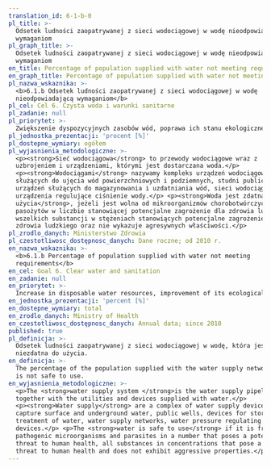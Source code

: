 ```yaml
---
translation_id: 6-1-b-0
pl_title: >-
  Odsetek ludności zaopatrywanej z sieci wodociągowej w wodę nieodpowiadającą
  wymaganiom
pl_graph_title: >-
  Odsetek ludności zaopatrywanej z sieci wodociągowej w wodę nieodpowiadającą
  wymaganiom
en_title: Percentage of population supplied with water not meeting requirements
en_graph_title: Percentage of population supplied with water not meeting requirements
pl_nazwa_wskaznika: >-
  <b>6.1.b Odsetek ludności zaopatrywanej z sieci wodociągowej w wodę
  nieodpowiadającą wymaganiom</b>
pl_cel: Cel 6. Czysta woda i warunki sanitarne
pl_zadanie: null
pl_priorytet: >-
  Zwiększenie dyspozycyjnych zasobów wód, poprawa ich stanu ekologicznego i jakości chemicznej
pl_jednostka_prezentacji: 'procent [%]'
pl_dostepne_wymiary: ogółem
pl_wyjasnienia_metodologiczne: >-
  <p><strong>Sieć wodociągowa</strong> to przewody wodociągowe wraz z
  uzbrojeniem i urządzeniami, którymi jest dostarczana woda.</p>
  <p><strong>Wodociągami</strong> nazywamy kompleks urządzeń wodociągowych
  służących do ujęcia wód powierzchniowych i podziemnych, studni publicznych,
  urządzeń służących do magazynowania i uzdatniania wód, sieci wodociągowe,
  urządzenia regulujące ciśnienie wody.</p> <p><strong>Woda jest zdatna do
  użycia</strong>, jeżeli jest wolna od mikroorganizmów chorobotwórczych i
  pasożytów w liczbie stanowiącej potencjalne zagrożenie dla zdrowia ludzkiego,
  wszelkich substancji w stężeniach stanowiących potencjalne zagrożenie dla
  zdrowia ludzkiego oraz nie wykazuje agresywnych właściwości.</p>
pl_zrodlo_danych: Ministerstwo Zdrowia
pl_czestotliwosc_dostępnosc_danych: Dane roczne; od 2010 r.
en_nazwa_wskaznika: >-
  <b>6.1.b Percentage of population supplied with water not meeting
  requirements</b>
en_cel: Goal 6. Clear water and sanitation
en_zadanie: null
en_priorytet: >-
  Increase in disposable water resources, improvement of its ecological state and chemical quality
en_jednostka_prezentacji: 'percent [%]'
en_dostepne_wymiary: total
en_zrodlo_danych: Ministry of Health
en_czestotliwosc_dostępnosc_danych: Annual data; since 2010
published: true
pl_definicja: >-
  Odsetek ludności zaopatrywanej z sieci wodociągowej w wodę, która jest
  niezdatna do użycia.
en_definicja: >-
  The percentage of the population supplied with the water supply network, which
  is not safe to use.
en_wyjasnienia_metodologiczne: >-
  <p>The <strong>water supply system </strong>is the water supply pipelines
  together with the utilities and devices supplied with water.</p>
  <p><strong>Water supply</strong> are a complex of water supply devices used to
  capture surface and underground water, public wells, devices for storage and
  treatment of water, water supply networks, water pressure regulating
  devices.</p> <p>The <strong>water is safe to use</strong> if it is free from
  pathogenic microorganisms and parasites in a number that poses a potential
  threat to human health, all substances in concentrations that pose a potential
  threat to human health and does not exhibit aggressive properties.</p>
---
```

